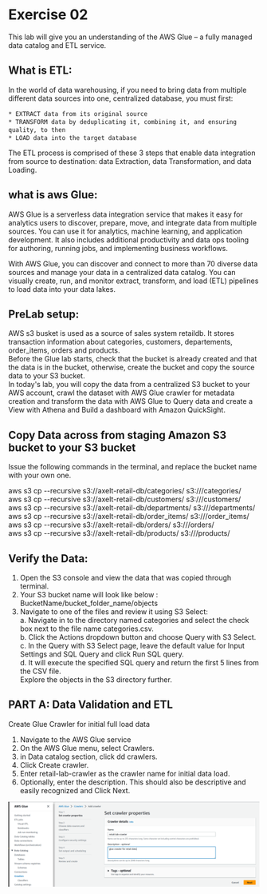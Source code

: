 # Exercise 02

This lab will give you an understanding of the AWS Glue – a fully managed data catalog and ETL service.  

## What is ETL:  
In the world of data warehousing, if you need to bring data from multiple different data sources into one, centralized database, you must first:  

    * EXTRACT data from its original source  
    * TRANSFORM data by deduplicating it, combining it, and ensuring quality, to then  
    * LOAD data into the target database  
The ETL process is comprised of these 3 steps that enable data integration from source to destination: data Extraction, data Transformation, and data Loading.  

## what is aws Glue:  
AWS Glue is a serverless data integration service that makes it easy for analytics users to discover, prepare, move, and integrate data from multiple sources. You can use it for analytics, machine learning, and application development. It also includes additional productivity and data ops tooling for authoring, running jobs, and implementing business workflows. 

With AWS Glue, you can discover and connect to more than 70 diverse data sources and manage your data in a centralized data catalog. You can visually create, run, and monitor extract, transform, and load (ETL) pipelines to load data into your data lakes.  

## PreLab setup:

AWS s3 busket is used as a source of sales system retaildb. It stores transaction information about categories, customers, departements, order_items, orders and products.  
Before the Glue lab starts, check that the bucket is already created and that the data is in the bucket, otherwise, create the bucket and copy the source data to your S3 bucket.  
In today's lab, you will copy the data from a centralized S3 bucket to your AWS account,
crawl the dataset with AWS Glue crawler for metadata creation and transform the data
with AWS Glue to Query data and create a View with Athena and Build a dashboard with
Amazon QuickSight.  

## Copy Data across from staging Amazon S3 bucket to your S3 bucket

Issue the following commands in the terminal, and replace the bucket name with your own one.  

aws s3 cp --recursive s3://axelt-retail-db/categories/  s3://<YourBucketName>/categories/  
aws s3 cp --recursive s3://axelt-retail-db/customers/  s3://<YourBucketName>/customers/  
aws s3 cp --recursive s3://axelt-retail-db/departments/  s3://<YourBucketName>/departments/  
aws s3 cp --recursive s3://axelt-retail-db/order_items/  s3://<YourBucketName>/order_items/  
aws s3 cp --recursive s3://axelt-retail-db/orders/  s3://<YourBucketName>/orders/  
aws s3 cp --recursive s3://axelt-retail-db/products/  s3://<YourBucketName>/products/  

## Verify the Data:
  
1. Open the S3 console and view the data that was copied through terminal.  
2. Your S3 bucket name will look like below :  
BucketName/bucket_folder_name/objects  
3. Navigate to one of the files and review it using S3 Select:  
    a. Navigate in to the directory named categories and select the check box next to the file name categories.csv.  
    b. Click the Actions dropdown button and choose Query with S3 Select.  
    c. In the Query with S3 Select page, leave the default value for Input Settings and SQL Query and
click Run SQL query.  
    d. It will execute the specified SQL query and return the first 5 lines from the CSV file.  
Explore the objects in the S3 directory further.  

## PART A: Data Validation and ETL  
Create Glue Crawler for initial full load data  
1. Navigate to the AWS Glue service  
2. On the AWS Glue menu, select Crawlers.  
3. in Data catalog section, click dd crawlers.  
4. Click Create crawler.  
5. Enter retail-lab-crawler as the crawler name for initial data load.  
6. Optionally, enter the description. This should also be descriptive and easily recognized and Click
Next.  

![glue crawler](data/images/glue1.png)